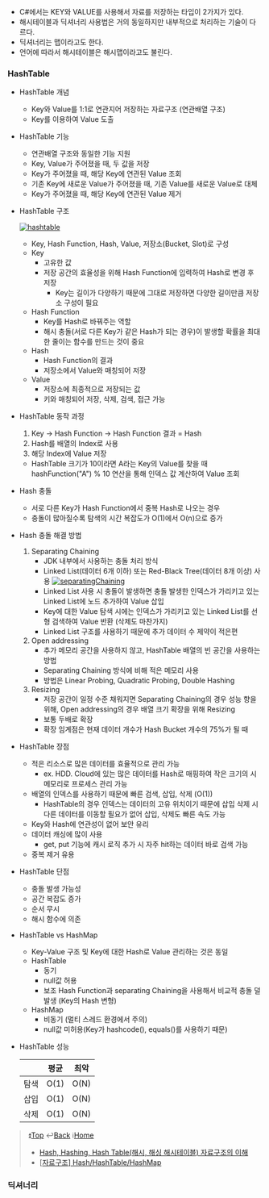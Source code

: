 - C#에서는 KEY와 VALUE를 사용해서 자료를 저장하는 타입이 2가지가 있다.
- 해시테이블과 딕셔너리 사용법은 거의 동일하지만 내부적으로 처리하는 기술이 다르다.
- 딕셔너리는 맵이라고도 한다.
- 언어에 따라서 해시테이블은 해시맵이라고도 불린다.



### HashTable

- HashTable 개념

  - Key와 Value를 1:1로 연관지어 저장하는 자료구조 (연관배열 구조)
  - Key를 이용하여 Value 도출

- HashTable 기능

  - 연관배열 구조와 동일한 기능 지원
  - Key, Value가 주어졌을 때, 두 값을 저장
  - Key가 주어졌을 때, 해당 Key에 연관된 Value 조회
  - 기존 Key에 새로운 Value가 주어졌을 때, 기존 Value를 새로운 Value로 대체
  - Key가 주어졌을 때, 해당 Key에 연관된 Value 제거

- HashTable 구조

  [![hashtable](https://github.com/WeareSoft/tech-interview/raw/master/contents/images/hashtable.png)](https://github.com/WeareSoft/tech-interview/blob/master/contents/images/hashtable.png)

  - Key, Hash Function, Hash, Value, 저장소(Bucket, Slot)로 구성
  - Key
    - 고유한 값
    - 저장 공간의 효율성을 위해 Hash Function에 입력하여 Hash로 변경 후 저장
      - Key는 길이가 다양하기 때문에 그대로 저장하면 다양한 길이만큼 저장소 구성이 필요
  - Hash Function
    - Key를 Hash로 바꿔주는 역할
    - 해시 충돌(서로 다른 Key가 같은 Hash가 되는 경우)이 발생할 확률을 최대한 줄이는 함수를 만드는 것이 중요
  - Hash
    - Hash Function의 결과
    - 저장소에서 Value와 매칭되어 저장
  - Value
    - 저장소에 최종적으로 저장되는 값
    - 키와 매칭되어 저장, 삭제, 검색, 접근 가능

- HashTable 동작 과정

  1. Key -> Hash Function -> Hash Function 결과 = Hash
  2. Hash를 배열의 Index로 사용
  3. 해당 Index에 Value 저장

  - HashTable 크기가 10이라면 A라는 Key의 Value를 찾을 때 hashFunction("A") % 10 연산을 통해 인덱스 값 계산하여 Value 조회

- Hash 충돌

  - 서로 다른 Key가 Hash Function에서 중복 Hash로 나오는 경우
  - 충돌이 많아질수록 탐색의 시간 복잡도가 O(1)에서 O(n)으로 증가

- Hash 충돌 해결 방법

  1. Separating Chaining
     - JDK 내부에서 사용하는 충돌 처리 방식
     - Linked List(데이터 6개 이하) 또는 Red-Black Tree(데이터 8개 이상) 사용 [![separatingChaining](https://github.com/WeareSoft/tech-interview/raw/master/contents/images/separatingChaining.png)](https://github.com/WeareSoft/tech-interview/blob/master/contents/images/separatingChaining.png)
     - Linked List 사용 시 충돌이 발생하면 충돌 발생한 인덱스가 가리키고 있는 Linked List에 노드 추가하여 Value 삽입
     - Key에 대한 Value 탐색 시에는 인덱스가 가리키고 있는 Linked List를 선형 검색하여 Value 반환 (삭제도 마찬가지)
     - Linked List 구조를 사용하기 때문에 추가 데이터 수 제약이 적은편
  2. Open addressing
     - 추가 메모리 공간을 사용하지 않고, HashTable 배열의 빈 공간을 사용하는 방법
     - Separating Chaining 방식에 비해 적은 메모리 사용
     - 방법은 Linear Probing, Quadratic Probing, Double Hashing
  3. Resizing
     - 저장 공간이 일정 수준 채워지면 Separating Chaining의 경우 성능 향을 위해, Open addressing의 경우 배열 크기 확장을 위해 Resizing
     - 보통 두배로 확장
     - 확장 임계점은 현재 데이터 개수가 Hash Bucket 개수의 75%가 될 때

- HashTable 장점

  - 적은 리소스로 많은 데이터를 효율적으로 관리 가능
    - ex. HDD. Cloud에 있는 많은 데이터를 Hash로 매핑하여 작은 크기의 시 메모리로 프로세스 관리 가능
  - 배열의 인덱스를 사용하기 때문에 빠른 검색, 삽입, 삭제 (O(1))
    - HashTable의 경우 인덱스는 데이터의 고유 위치이기 때문에 삽입 삭제 시 다른 데이터를 이동할 필요가 없어 삽입, 삭제도 빠른 속도 가능
  - Key와 Hash에 연관성이 없어 보안 유리
  - 데이터 캐싱에 많이 사용
    - get, put 기능에 캐시 로직 추가 시 자주 hit하는 데이터 바로 검색 가능
  - 중복 제거 유용

- HashTable 단점

  - 충돌 발생 가능성
  - 공간 복잡도 증가
  - 순서 무시
  - 해시 함수에 의존

- HashTable vs HashMap

  - Key-Value 구조 및 Key에 대한 Hash로 Value 관리하는 것은 동일
  - HashTable
    - 동기
    - null값 허용
    - 보조 Hash Function과 separating Chaining을 사용해서 비교적 충돌 덜 발생 (Key의 Hash 변형)
  - HashMap
    - 비동기 (멀티 스레드 환경에서 주의)
    - null값 미허용(Key가 hashcode(), equals()를 사용하기 때문)

- HashTable 성능

  |      | 평균 | 최악 |
  | ---- | ---- | ---- |
  | 탐색 | O(1) | O(N) |
  | 삽입 | O(1) | O(N) |
  | 삭제 | O(1) | O(N) |

> ⏫[Top](https://github.com/WeareSoft/tech-interview/blob/master/contents/datastructure.md#1-data-structure) ↩️[Back](https://github.com/WeareSoft/tech-interview#1-data-structure) ℹ️[Home](https://github.com/WeareSoft/tech-interview#tech-interview)
>
> - [Hash, Hashing, Hash Table(해시, 해싱 해시테이블) 자료구조의 이해](https://velog.io/@cyranocoding/Hash-Hashing-Hash-Table해시-해싱-해시테이블-자료구조의-이해-6ijyonph6o)
> - [[자료구조\] Hash/HashTable/HashMap](https://hee96-story.tistory.com/48)



### 딕셔너리

